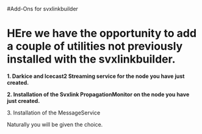 #Add-Ons for svxlinkbuilder
<h1>HEre we have the opportunity to add a couple of utilities not previously installed with the svxlinkbuilder.</h1>
<b><p>1. Darkice and Icecast2 Streaming service for the node you have just created.</p>
<p>2. Installation of the Svxlink PropagationMonitor on the node you have just created.</p></b>
<p>3. Installation of the MessageService 
<p>Naturally you will be given the choice.</p>

